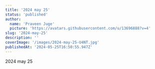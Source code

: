 ```yaml
---
title: '2024 may 25'
status: 'published'
author:
  name: 'Praveen Juge'
  picture: 'https://avatars.githubusercontent.com/u/13696888?v=4'
slug: '2024-may-25'
description: ''
coverImage: '/images/2024-may-25-U4NT.jpg'
publishedAt: '2024-05-25T16:50:55.947Z'
---
```


2024 may 25